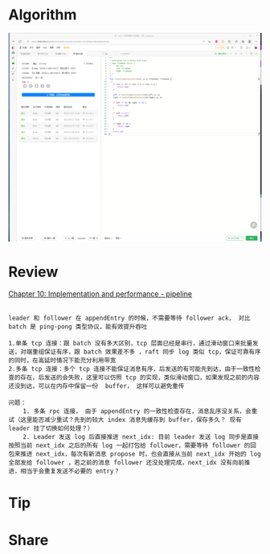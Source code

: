 # Algorithm

![算法](../../images/ricardoyu-2022-11-27-lc.png "算法")

# Review

[Chapter 10: Implementation and performance - pipeline](https://github.com/ongardie/dissertation#readme)

```

leader 和 follower 在 appendEntry 的时候，不需要等待 follower ack， 对比 batch 是 ping-pong 类型协议，能有效提升吞吐

1.单条 tcp 连接：跟 batch 没有多大区别，tcp 层面已经是串行，通过滑动窗口来批量发送，对端重组保证有序，跟 batch 效果差不多 ，raft 同步 log 类似 tcp，保证可靠有序的同时，在高延时情况下能充分利用带宽
2.多条 tcp 连接：多个 tcp 连接不能保证消息有序，后发送的有可能先到达，由于一致性检查的存在，后发送的会失败，这里可以仿照 tcp 的实现，类似滑动窗口，如果发现之前的内容还没到达，可以在内存中保留一份  buffer， 这样可以避免重传

问题：
	1. 多条 rpc 连接， 由于 appendEntry 的一致性检查存在，消息乱序没关系，会重试（这里能否减少重试？先到的较大 index 消息先缓存到 buffer，保存多久？ 现有 leader 挂了切换如何处理？）
	2. Leader 发送 log 后直接推进 next_idx: 目前 leader 发送 log 同步是直接按照当前 next_idx 之后的所有 log 一起打包给 follower，需要等待 follower 的回包来推进 next_idx，每次有新消息 propose 时，也会直接从当前 next_idx 开始的 log 全部发给 follower ，若之前的消息 follower 还没处理完成，next_idx 没有向前推进，相当于会重复发送不必要的 entry？
```

# Tip

# Share
